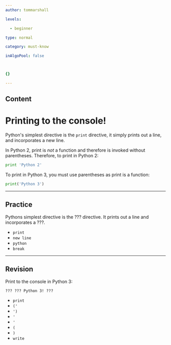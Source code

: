 ```yaml
---
author: tommarshall

levels:

  - beginner

type: normal

category: must-know

inAlgoPool: false



{}

---
```

## Content
# Printing to the console!

Python's simplest directive is the `print` directive, it simply prints out a line, and incorporates a new line. 

In Python 2, print is *not* a function and therefore is invoked without parentheses. Therefore, to print in Python 2:
```python
print 'Python 2'
```

To print in Python 3, you must use parentheses as print is a function:

```python
print('Python 3')
```

---
## Practice

Pythons simplest directive is the ??? directive. It prints out a line and incorporates a ???.


* `print` 
* `new line` 
* `python` 
* `break`

---
## Revision

Print to the console in Python 3:

```
??? ??? Python 3! ???
```

* `print` 
* `('` 
* `')` 
* `'` 
* `'` 
* `(` 
* `)` 
* `write`

